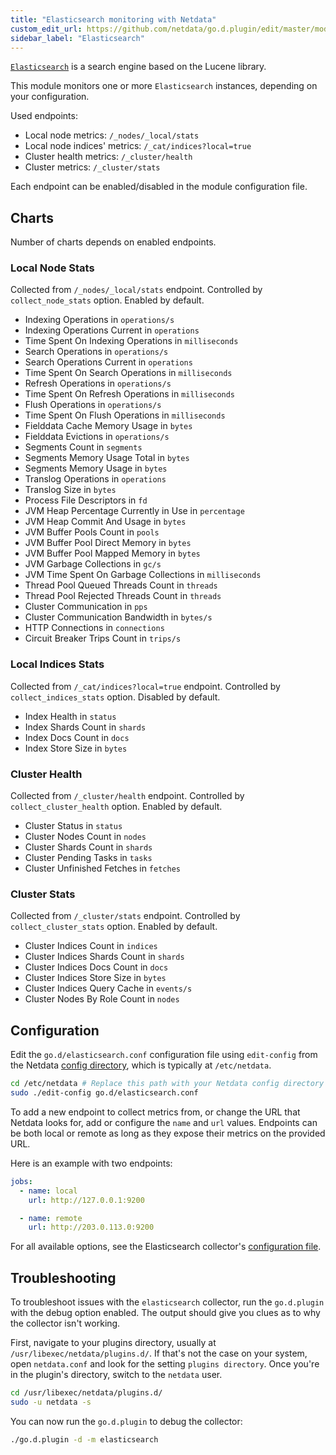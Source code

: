 ```yaml
---
title: "Elasticsearch monitoring with Netdata"
custom_edit_url: https://github.com/netdata/go.d.plugin/edit/master/modules/elasticsearch/README.md
sidebar_label: "Elasticsearch"
---
```




[`Elasticsearch`](https://www.elastic.co/elasticsearch/) is a search engine based on the Lucene library.

This module monitors one or more `Elasticsearch` instances, depending on your configuration.

Used endpoints:

- Local node metrics: `/_nodes/_local/stats`
- Local node indices' metrics: `/_cat/indices?local=true`
- Cluster health metrics: `/_cluster/health`
- Cluster metrics: `/_cluster/stats`

Each endpoint can be enabled/disabled in the module configuration file.

## Charts

Number of charts depends on enabled endpoints.

### Local Node Stats

Collected from `/_nodes/_local/stats` endpoint. Controlled by `collect_node_stats` option. Enabled by default.

- Indexing Operations in `operations/s`
- Indexing Operations Current in `operations`
- Time Spent On Indexing Operations in `milliseconds`
- Search Operations in `operations/s`
- Search Operations Current in `operations`
- Time Spent On Search Operations in `milliseconds`
- Refresh Operations in `operations/s`
- Time Spent On Refresh Operations in `milliseconds`
- Flush Operations in `operations/s`
- Time Spent On Flush Operations in `milliseconds`
- Fielddata Cache Memory Usage in `bytes`
- Fielddata Evictions in `operations/s`
- Segments Count in `segments`
- Segments Memory Usage Total in `bytes`
- Segments Memory Usage in `bytes`
- Translog Operations in `operations`
- Translog Size in `bytes`
- Process File Descriptors in `fd`
- JVM Heap Percentage Currently in Use in `percentage`
- JVM Heap Commit And Usage in `bytes`
- JVM Buffer Pools Count in `pools`
- JVM Buffer Pool Direct Memory in `bytes`
- JVM Buffer Pool Mapped Memory in `bytes`
- JVM Garbage Collections in `gc/s`
- JVM Time Spent On Garbage Collections in `milliseconds`
- Thread Pool Queued Threads Count in `threads`
- Thread Pool Rejected Threads Count in `threads`
- Cluster Communication in `pps`
- Cluster Communication Bandwidth in `bytes/s`
- HTTP Connections in `connections`
- Circuit Breaker Trips Count in `trips/s`

### Local Indices Stats

Collected from `/_cat/indices?local=true` endpoint. Controlled by `collect_indices_stats` option. Disabled by default.

- Index Health in `status`
- Index Shards Count in `shards`
- Index Docs Count in `docs`
- Index Store Size in `bytes`

### Cluster Health

Collected from `/_cluster/health` endpoint. Controlled by `collect_cluster_health` option. Enabled by default.

- Cluster Status in `status`
- Cluster Nodes Count in `nodes`
- Cluster Shards Count in `shards`
- Cluster Pending Tasks in `tasks`
- Cluster Unfinished Fetches in `fetches`

### Cluster Stats

Collected from `/_cluster/stats` endpoint. Controlled by `collect_cluster_stats` option. Enabled by default.

- Cluster Indices Count in `indices`
- Cluster Indices Shards Count in `shards`
- Cluster Indices Docs Count in `docs`
- Cluster Indices Store Size in `bytes`
- Cluster Indices Query Cache in `events/s`
- Cluster Nodes By Role Count in `nodes`

## Configuration

Edit the `go.d/elasticsearch.conf` configuration file using `edit-config` from the
Netdata [config directory](/docs/configure/nodes), which is typically at `/etc/netdata`.

```bash
cd /etc/netdata # Replace this path with your Netdata config directory
sudo ./edit-config go.d/elasticsearch.conf
```

To add a new endpoint to collect metrics from, or change the URL that Netdata looks for, add or configure the `name` and
`url` values. Endpoints can be both local or remote as long as they expose their metrics on the provided URL.

Here is an example with two endpoints:

```yaml
jobs:
  - name: local
    url: http://127.0.0.1:9200

  - name: remote
    url: http://203.0.113.0:9200
```

For all available options, see the Elasticsearch
collector's [configuration file](https://github.com/netdata/go.d.plugin/blob/master/config/go.d/elasticsearch.conf).

## Troubleshooting

To troubleshoot issues with the `elasticsearch` collector, run the `go.d.plugin` with the debug option enabled. The
output should give you clues as to why the collector isn't working.

First, navigate to your plugins directory, usually at `/usr/libexec/netdata/plugins.d/`. If that's not the case on your
system, open `netdata.conf` and look for the setting `plugins directory`. Once you're in the plugin's directory, switch
to the `netdata` user.

```bash
cd /usr/libexec/netdata/plugins.d/
sudo -u netdata -s
```

You can now run the `go.d.plugin` to debug the collector:

```bash
./go.d.plugin -d -m elasticsearch
```
